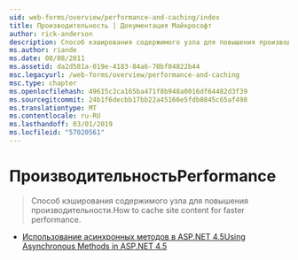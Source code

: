 ```yaml
---
uid: web-forms/overview/performance-and-caching/index
title: Производительность | Документация Майкрософт
author: rick-anderson
description: Способ кэширования содержимого узла для повышения производительности.
ms.author: riande
ms.date: 08/08/2011
ms.assetid: da2d581a-019e-4183-84a6-70bf04822b44
msc.legacyurl: /web-forms/overview/performance-and-caching
msc.type: chapter
ms.openlocfilehash: 49615c2ca165ba471f8b948a0016df64482d3f39
ms.sourcegitcommit: 24b1f6decbb17bb22a45166e5fdb0845c65af498
ms.translationtype: MT
ms.contentlocale: ru-RU
ms.lasthandoff: 03/01/2019
ms.locfileid: "57020561"
---
```

<a name="performance"></a><span data-ttu-id="ff25d-103">Производительность</span><span class="sxs-lookup"><span data-stu-id="ff25d-103">Performance</span></span>
====================
> <span data-ttu-id="ff25d-104">Способ кэширования содержимого узла для повышения производительности.</span><span class="sxs-lookup"><span data-stu-id="ff25d-104">How to cache site content for faster performance.</span></span>


- [<span data-ttu-id="ff25d-105">Использование асинхронных методов в ASP.NET 4.5</span><span class="sxs-lookup"><span data-stu-id="ff25d-105">Using Asynchronous Methods in ASP.NET 4.5</span></span>](using-asynchronous-methods-in-aspnet-45.md)
